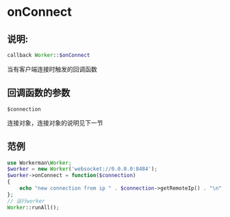 # onConnect
## 说明:
```php
callback Worker::$onConnect
```

当有客户端连接时触发的回调函数

## 回调函数的参数

``` $connection ```

连接对象，连接对象的说明见下一节


## 范例

```php
use Workerman\Worker;
$worker = new Worker('websocket://0.0.0.0:8484');
$worker->onConnect = function($connection)
{
    echo "new connection from ip " . $connection->getRemoteIp() . "\n";
};
// 运行worker
Worker::runAll();
```
